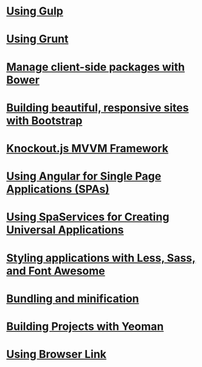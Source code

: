# [Using Gulp](using-gulp.md)
# [Using Grunt](using-grunt.md)
# [Manage client-side packages with Bower](bower.md)
# [Building beautiful, responsive sites with Bootstrap](bootstrap.md)
# [Knockout.js MVVM Framework](knockout.md)
# [Using Angular for Single Page Applications (SPAs)](angular.md)
# [Using SpaServices for Creating Universal Applications](angular2.md)
# [Styling applications with Less, Sass, and Font Awesome](less-sass-fa.md)
# [Bundling and minification](bundling-and-minification.md)
<!--# [🔧 Working with a Content Delivery Network (CDN)](cdn.md)-->
# [Building Projects with Yeoman](yeoman.md)
# [Using Browser Link](using-browserlink.md)
